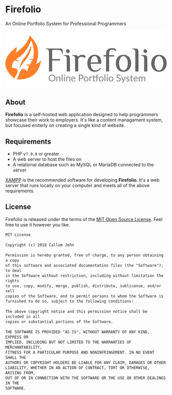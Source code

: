# Firefolio
An Online Portfolio System for Professional Programmers

![Firefolio](firefolio.png)

## About
**Firefolio** is a self-hosted web application designed to help programmers
showcase their work to employers. It's like a content managament system, but
focused eniterly on creating a single kind of website.

## Requirements
- PHP v`7.0.0` or greater
- A web server to host the files on
- A relational database such as MySQL or MariaDB connected to the server

[XAMPP](https://www.apachefriends.org/) is the recommended software for
developing **Firefolio**. It's a web server that runs locally on your computer
and meets all of the above requirements.

## License
Firefolio is released under the terms of the
[MIT Open Source License](http://www.opensource.org/licenses/MIT). Feel free to
use it however you like.

```
MIT License

Copyright (c) 2018 Callum John

Permission is hereby granted, free of charge, to any person obtaining a copy
of this software and associated documentation files (the "Software"), to deal
in the Software without restriction, including without limitation the rights
to use, copy, modify, merge, publish, distribute, sublicense, and/or sell
copies of the Software, and to permit persons to whom the Software is
furnished to do so, subject to the following conditions:

The above copyright notice and this permission notice shall be included in all
copies or substantial portions of the Software.

THE SOFTWARE IS PROVIDED "AS IS", WITHOUT WARRANTY OF ANY KIND, EXPRESS OR
IMPLIED, INCLUDING BUT NOT LIMITED TO THE WARRANTIES OF MERCHANTABILITY,
FITNESS FOR A PARTICULAR PURPOSE AND NONINFRINGEMENT. IN NO EVENT SHALL THE
AUTHORS OR COPYRIGHT HOLDERS BE LIABLE FOR ANY CLAIM, DAMAGES OR OTHER
LIABILITY, WHETHER IN AN ACTION OF CONTRACT, TORT OR OTHERWISE, ARISING FROM,
OUT OF OR IN CONNECTION WITH THE SOFTWARE OR THE USE OR OTHER DEALINGS IN THE
SOFTWARE.
```

